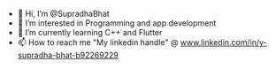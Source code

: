 - 👋 Hi, I’m @SupradhaBhat
- 👀 I’m interested in Programming and app development 
- 🌱 I’m currently learning C++ and Flutter 
- 📫 How to reach me "My linkedin handle" @ www.linkedin.com/in/y-supradha-bhat-b92269229

<!---
SupradhaBhat/SupradhaBhat is a ✨ special ✨ repository because its `README.md` (this file) appears on your GitHub profile.
You can click the Preview link to take a look at your changes.
--->
